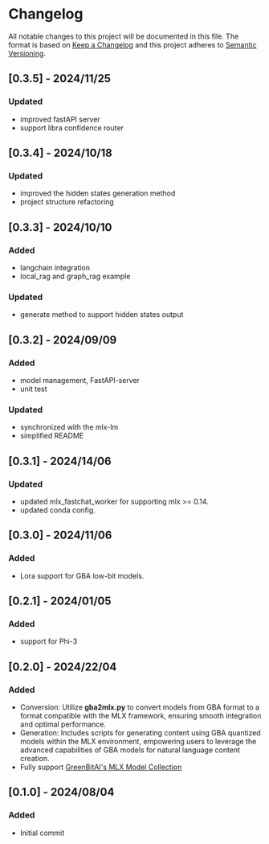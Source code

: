 # Changelog

All notable changes to this project will be documented in this file.
The format is based on [Keep a Changelog](http://keepachangelog.com/)
and this project adheres to [Semantic Versioning](http://semver.org/).


## [0.3.5] - 2024/11/25

### Updated

- improved fastAPI server
- support libra confidence router

## [0.3.4] - 2024/10/18

### Updated

- improved the hidden states generation method
- project structure refactoring

## [0.3.3] - 2024/10/10

### Added

- langchain integration
- local_rag and graph_rag example

### Updated

- generate method to support hidden states output

## [0.3.2] - 2024/09/09

### Added

- model management, FastAPI-server
- unit test

### Updated

- synchronized with the mlx-lm
- simplified README

## [0.3.1] - 2024/14/06

### Updated

- updated mlx_fastchat_worker for supporting mlx >= 0.14.
- updated conda config.

## [0.3.0] - 2024/11/06

### Added

- Lora support for GBA low-bit models.

## [0.2.1] - 2024/01/05

### Added

- support for Phi-3

## [0.2.0] - 2024/22/04

### Added

- Conversion: Utilize **gba2mlx.py** to convert models from GBA format to a format compatible with the MLX framework, ensuring smooth integration and optimal performance.
- Generation: Includes scripts for generating content using GBA quantized models within the MLX environment, empowering users to leverage the advanced capabilities of GBA models for natural language content creation.
- Fully support [GreenBitAI's MLX Model Collection](https://huggingface.co/collections/GreenBitAI/greenbitai-mlx-llm-6614eb6ceb8da657c2b4ed58)

## [0.1.0] - 2024/08/04

### Added

- Initial commit